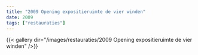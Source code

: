 ```yaml
---
title: "2009 Opening expositieruimte de vier winden"
date: 2009
tags: ["restauraties"]
---
```


{{< gallery dir="/images/restauraties/2009 Opening expositieruimte de vier winden" />}}
